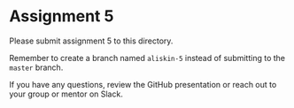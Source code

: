 # Assignment 5

Please submit assignment 5 to this directory.

Remember to create a branch named `aliskin-5` 
instead of submitting to the `master` branch.

If you have any questions, review the GitHub presentation or reach
out to your group or mentor on Slack.
